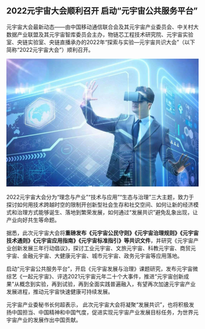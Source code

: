 ## 2022元宇宙大会顺利召开  启动“元宇宙公共服务平台”

元宇宙大会最新动态——由中国移动通信联合会及其元宇宙产业委员会、中关村大数据产业联盟及其元宇宙智库委员会主办，物链芯工程技术研究院、元宇宙实验室、央链实验室、央链直播承办的2022年“探索与实验—元宇宙共识大会”（以下简称“2022元宇宙大会”）顺利召开。

![配图一](f91ea1cf2ffd706e660f7b6efb7ebfd1.jpeg)

2022元宇宙大会分为“理念与产业”“技术与应用”“生态与治理”三大主题，致力于探讨如何用技术跨越时空的限制开创新型社会生存和社交空间、如何让新的经济模式和治理方式能够诞生、落地到繁荣发展，如何通过“发展共识”避免乱象出现，让产业向好共生等命题。

据悉，此次元宇宙大会将**重磅发布《元宇宙公民守则》《元宇宙治理规则》《元宇宙技术通则》《元宇宙应用指南》《元宇宙标准指引》等共识文件**，并研究《元宇宙产业创新发展三年行动倡议》，探讨工业元宇宙、文旅元宇宙、科教元宇宙、商贸元宇宙、金融元宇宙、大健康元宇宙、城市元宇宙、政务元宇宙等应用落地。

启动“元宇宙公共服务平台”，开启《元宇宙发展与治理》课题研究，发布元宇宙微综艺《一起元宇宙》、评选2021元宇宙元年二十个大事件，推进“元宇宙创新成果”从概念到实验，再到试验，再到全面实践普遍融入，有望再次加速元宇宙产业发展进程，推动元宇宙快速健康可持续发展。

元宇宙产业委秘书长何超表示， 此次元宇宙大会将凝聚“发展共识”，也将积极发扬中国担当、中国精神和中国气度，促进实现元宇宙产业发展目标任务，为世界元宇宙产业的发展作出中国贡献。